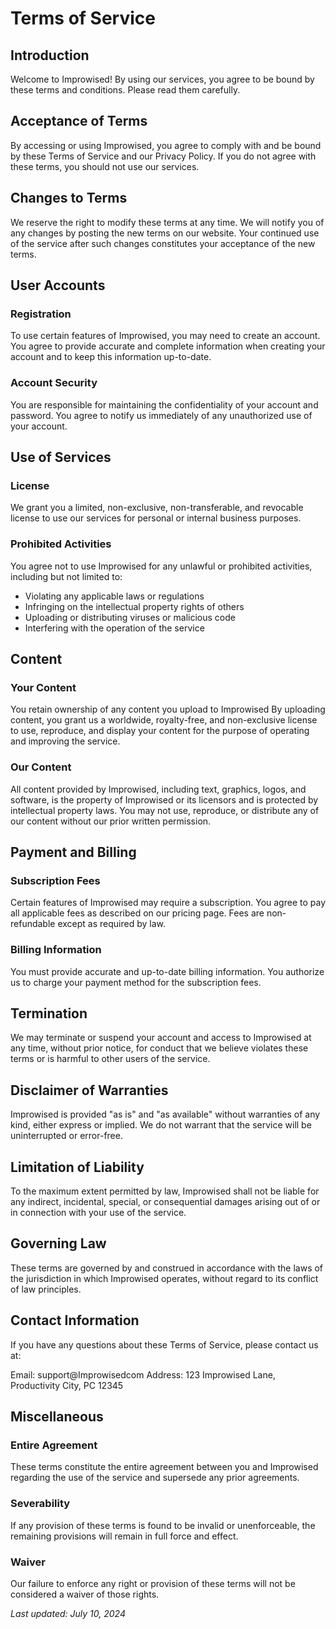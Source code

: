 # Terms of Service

## Introduction

Welcome to Improwised! By using our services, you agree to be bound by these terms and conditions. Please read them carefully.

## Acceptance of Terms

By accessing or using Improwised, you agree to comply with and be bound by these Terms of Service and our Privacy Policy. If you do not agree with these terms, you should not use our services.

## Changes to Terms

We reserve the right to modify these terms at any time. We will notify you of any changes by posting the new terms on our website. Your continued use of the service after such changes constitutes your acceptance of the new terms.

## User Accounts

### Registration

To use certain features of Improwised, you may need to create an account. You agree to provide accurate and complete information when creating your account and to keep this information up-to-date.

### Account Security

You are responsible for maintaining the confidentiality of your account and password. You agree to notify us immediately of any unauthorized use of your account.

## Use of Services

### License

We grant you a limited, non-exclusive, non-transferable, and revocable license to use our services for personal or internal business purposes.

### Prohibited Activities

You agree not to use Improwised for any unlawful or prohibited activities, including but not limited to:

- Violating any applicable laws or regulations
- Infringing on the intellectual property rights of others
- Uploading or distributing viruses or malicious code
- Interfering with the operation of the service

## Content

### Your Content

You retain ownership of any content you upload to Improwised By uploading content, you grant us a worldwide, royalty-free, and non-exclusive license to use, reproduce, and display your content for the purpose of operating and improving the service.

### Our Content

All content provided by Improwised, including text, graphics, logos, and software, is the property of Improwised or its licensors and is protected by intellectual property laws. You may not use, reproduce, or distribute any of our content without our prior written permission.

## Payment and Billing

### Subscription Fees

Certain features of Improwised may require a subscription. You agree to pay all applicable fees as described on our pricing page. Fees are non-refundable except as required by law.

### Billing Information

You must provide accurate and up-to-date billing information. You authorize us to charge your payment method for the subscription fees.

## Termination

We may terminate or suspend your account and access to Improwised at any time, without prior notice, for conduct that we believe violates these terms or is harmful to other users of the service.

## Disclaimer of Warranties

Improwised is provided "as is" and "as available" without warranties of any kind, either express or implied. We do not warrant that the service will be uninterrupted or error-free.

## Limitation of Liability

To the maximum extent permitted by law, Improwised shall not be liable for any indirect, incidental, special, or consequential damages arising out of or in connection with your use of the service.

## Governing Law

These terms are governed by and construed in accordance with the laws of the jurisdiction in which Improwised operates, without regard to its conflict of law principles.

## Contact Information

If you have any questions about these Terms of Service, please contact us at:

Email: support@Improwisedcom
Address: 123 Improwised Lane, Productivity City, PC 12345

## Miscellaneous

### Entire Agreement

These terms constitute the entire agreement between you and Improwised regarding the use of the service and supersede any prior agreements.

### Severability

If any provision of these terms is found to be invalid or unenforceable, the remaining provisions will remain in full force and effect.

### Waiver

Our failure to enforce any right or provision of these terms will not be considered a waiver of those rights.

_Last updated: July 10, 2024_
